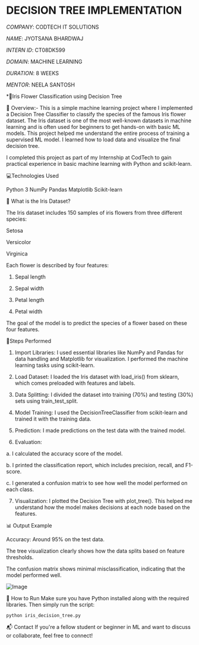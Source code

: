 # DECISION TREE IMPLEMENTATION

*COMPANY*: CODTECH IT SOLUTIONS

*NAME*: JYOTSANA BHARDWAJ

*INTERN ID*: CT08DK599

*DOMAIN*: MACHINE LEARNING

*DURATION*: 8 WEEKS

*MENTOR*: NEELA SANTOSH

*🌸Iris Flower Classification using Decision Tree

📌 Overview:-
This is a simple machine learning project where I implemented a Decision Tree Classifier to classify the species of the famous Iris flower dataset. The Iris dataset is one of the most well-known datasets in machine learning and is often used for beginners to get hands-on with basic ML models. This project helped me understand the entire process of training a supervised ML model. I learned how to load data and visualize the final decision tree.

I completed this project as part of my Internship at CodTech to gain practical experience in basic machine learning with Python and scikit-learn.

💻Technologies Used

Python 3
NumPy
Pandas
Matplotlib
Scikit-learn

🧠 What is the Iris Dataset?

The Iris dataset includes 150 samples of iris flowers from three different species:

Setosa

Versicolor

Virginica

Each flower is described by four features:

1. Sepal length

2. Sepal width

3. Petal length

4. Petal width

The goal of the model is to predict the species of a flower based on these four features.

🧪Steps Performed

1. Import Libraries: I used essential libraries like NumPy and Pandas for data handling and Matplotlib for visualization. I performed the machine learning tasks using scikit-learn.

2. Load Dataset: I loaded the Iris dataset with load_iris() from sklearn, which comes preloaded with features and labels.

3. Data Splitting: I divided the dataset into training (70%) and testing (30%) sets using train_test_split.

4. Model Training: I used the DecisionTreeClassifier from scikit-learn and trained it with the training data.

5. Prediction: I made predictions on the test data with the trained model.

6. Evaluation:

  a. I calculated the accuracy score of the model.

  b. I printed the classification report, which includes precision, recall, and F1-score.

  c. I generated a confusion matrix to see how well the model performed on each class.

7. Visualization: I plotted the Decision Tree with plot_tree(). This helped me understand how the model makes decisions at each node based on the features.

📊 Output Example

Accuracy: Around 95% on the test data.

The tree visualization clearly shows how the data splits based on feature thresholds.

The confusion matrix shows minimal misclassification, indicating that the model performed well.

![Image](https://github.com/user-attachments/assets/d10ccc88-a823-4062-91c1-a4027d0937a6)

📁 How to Run
Make sure you have Python installed along with the required libraries. Then simply run the script:
<pre><code>python iris_decision_tree.py</code></pre>

📬 Contact
If you're a fellow student or beginner in ML and want to discuss or collaborate, feel free to connect!
